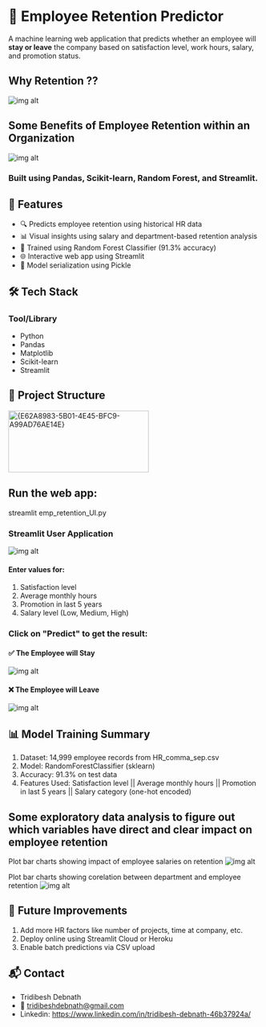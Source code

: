 # 🧠 Employee Retention Predictor

A machine learning web application that predicts whether an employee will **stay or leave** the company based on satisfaction level, work hours, salary, and promotion status.

## Why Retention ??
![img alt](https://github.com/Tridibesh-033/Employee_Retention_Predictor/blob/main/reasons.png?raw=true)
## Some Benefits of Employee Retention within an Organization
![img alt](https://github.com/Tridibesh-033/Employee_Retention_Predictor/blob/main/benefits.png?raw=true)

### Built using **Pandas, Scikit-learn, Random Forest**, and **Streamlit**.

## 📌 Features
- 🔍 Predicts employee retention using historical HR data
- 📊 Visual insights using salary and department-based retention analysis
- 🧪 Trained using Random Forest Classifier (91.3% accuracy)
- 🌐 Interactive web app using Streamlit
- 💾 Model serialization using Pickle

## 🛠️ Tech Stack
### Tool/Library
- Python           
- Pandas           
- Matplotlib       
- Scikit-learn     
- Streamlit        
        
## 📁 Project Structure
<img width="280" height="123" alt="{E62A8983-5B01-4E45-BFC9-A99AD76AE14E}" src="https://github.com/user-attachments/assets/ce104c43-f32b-44e9-b819-bb74307e75f5" />

## Run the web app:
streamlit emp_retention_UI.py

### Streamlit User Application 
![img alt](https://github.com/Tridibesh-033/Employee_Retention_Predictor/blob/main/Screenshot%20(212).png?raw=true)

#### Enter values for:
1. Satisfaction level
2. Average monthly hours
3. Promotion in last 5 years
4. Salary level (Low, Medium, High)

### Click on "Predict" to get the result:
#### ✅ The Employee will Stay
![img alt](https://github.com/Tridibesh-033/Employee_Retention_Predictor/blob/main/Screenshot%202024-12-13%20231546.png?raw=true)
#### ❌ The Employee will Leave
![img alt](https://github.com/Tridibesh-033/Employee_Retention_Predictor/blob/main/Screenshot%202024-12-13%20231437.png?raw=true)

## 📊 Model Training Summary
1. Dataset: 14,999 employee records from HR_comma_sep.csv
2. Model: RandomForestClassifier (sklearn)
3. Accuracy: 91.3% on test data
4. Features Used: Satisfaction level || Average monthly hours || Promotion in last 5 years || Salary category (one-hot encoded)

## Some exploratory data analysis to figure out which variables have direct and clear impact on employee retention
Plot bar charts showing impact of employee salaries on retention
![img alt](https://github.com/Tridibesh-033/Employee_Retention_Predictor/blob/main/output.png?raw=true)

Plot bar charts showing corelation between department and employee retention
![img alt](https://github.com/Tridibesh-033/Employee_Retention_Predictor/blob/main/output_1.png?raw=true)

## 🧠 Future Improvements
1. Add more HR factors like number of projects, time at company, etc.
2. Deploy online using Streamlit Cloud or Heroku
3. Enable batch predictions via CSV upload

## 📬 Contact
- Tridibesh Debnath
- 📧 tridibeshdebnath@gmail.com
- Linkedin: https://www.linkedin.com/in/tridibesh-debnath-46b37924a/
